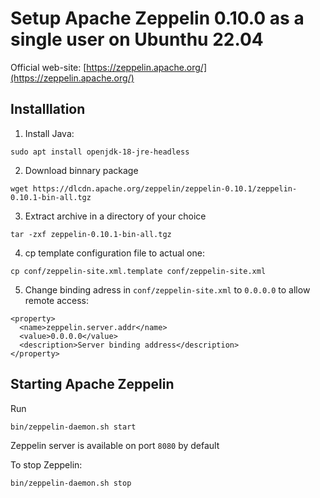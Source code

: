 # Setup Apache Zeppelin 0.10.0 as a single user on Ubunthu 22.04
Official web-site: [https://zeppelin.apache.org/](https://zeppelin.apache.org/)

## Installlation

1) Install Java:
```
sudo apt install openjdk-18-jre-headless
```
2) Download binnary package
```
wget https://dlcdn.apache.org/zeppelin/zeppelin-0.10.1/zeppelin-0.10.1-bin-all.tgz
```
3) Extract archive in a directory of your choice
```
tar -zxf zeppelin-0.10.1-bin-all.tgz
```

4) cp template configuration file to actual one:
```
cp conf/zeppelin-site.xml.template conf/zeppelin-site.xml
```

5) Change binding adress in ```conf/zeppelin-site.xml``` to ```0.0.0.0``` to allow remote access:
```
<property>
  <name>zeppelin.server.addr</name>
  <value>0.0.0.0</value>
  <description>Server binding address</description>
</property>
```

## Starting Apache Zeppelin
Run
```
bin/zeppelin-daemon.sh start
```
Zeppelin server is available on port ```8080``` by default

To stop Zeppelin:
```
bin/zeppelin-daemon.sh stop
```

